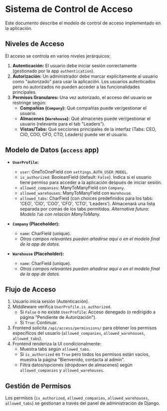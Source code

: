 # Sistema de Control de Acceso

Este documento describe el modelo de control de acceso implementado en la aplicación.

## Niveles de Acceso

El acceso se controla en varios niveles jerárquicos:

1.  **Autenticación:** El usuario debe iniciar sesión correctamente (gestionado por la app `authentication`).
2.  **Autorización:** Un administrador debe marcar explícitamente al usuario como "autorizado" para usar la aplicación. Los usuarios autenticados pero no autorizados no pueden acceder a las funcionalidades principales.
3.  **Permisos Granulares:** Una vez autorizado, el acceso del usuario se restringe según:
    *   **Compañías (`Company`):** Qué compañías puede ver/gestionar el usuario.
    *   **Almacenes (`Warehouse`):** Qué almacenes puede ver/gestionar el usuario (relevante para el tab "Leaders").
    *   **Vistas/Tabs:** Qué secciones principales de la interfaz (Tabs: CEO, CIO, COO, CFO, CTO, Leaders) puede ver el usuario.

## Modelo de Datos (`access` app)

*   **`UserProfile`:**
    *   `user`: OneToOneField con `settings.AUTH_USER_MODEL`.
    *   `is_authorized`: BooleanField (default: `False`). Indica si el usuario tiene permiso para acceder a la aplicación después de iniciar sesión.
    *   `allowed_companies`: ManyToManyField con `Company`.
    *   `allowed_warehouses`: ManyToManyField con `Warehouse`.
    *   `allowed_tabs`: CharField (con choices predefinidos para los tabs: 'CEO', 'CIO', 'COO', 'CFO', 'CTO', 'Leaders'). Almacenará una lista separada por comas de los tabs permitidos. *Alternativa futura: Modelo `Tab` con relación ManyToMany.*

*   **`Company` (Placeholder):**
    *   `name`: CharField (unique).
    *   *Otros campos relevantes pueden añadirse aquí o en el modelo final de la app de datos.*

*   **`Warehouse` (Placeholder):**
    *   `name`: CharField (unique).
    *   *Otros campos relevantes pueden añadirse aquí o en el modelo final de la app de datos.*

## Flujo de Acceso

1.  Usuario inicia sesión (Autenticación).
2.  Middleware verifica `UserProfile.is_authorized`.
    *   Si `False` o no existe `UserProfile`: Acceso denegado (o redirigido a página "Pendiente de Autorización").
    *   Si `True`: Continuar.
3.  Frontend solicita `/api/access/permissions/` para obtener los permisos específicos del usuario (`allowed_companies`, `allowed_warehouses`, `allowed_tabs`).
4.  Frontend renderiza la UI condicionalmente:
    *   Muestra tabs según `allowed_tabs`.
    *   Si `is_authorized` es `True` pero todos los permisos están vacíos, muestra la página "Bienvenido, contacta al admin".
    *   Filtra datos/opciones (dropdown de almacenes) según `allowed_companies` y `allowed_warehouses`.

## Gestión de Permisos

Los permisos (`is_authorized`, `allowed_companies`, `allowed_warehouses`, `allowed_tabs`) se gestionan a través del panel de administración de Django.
